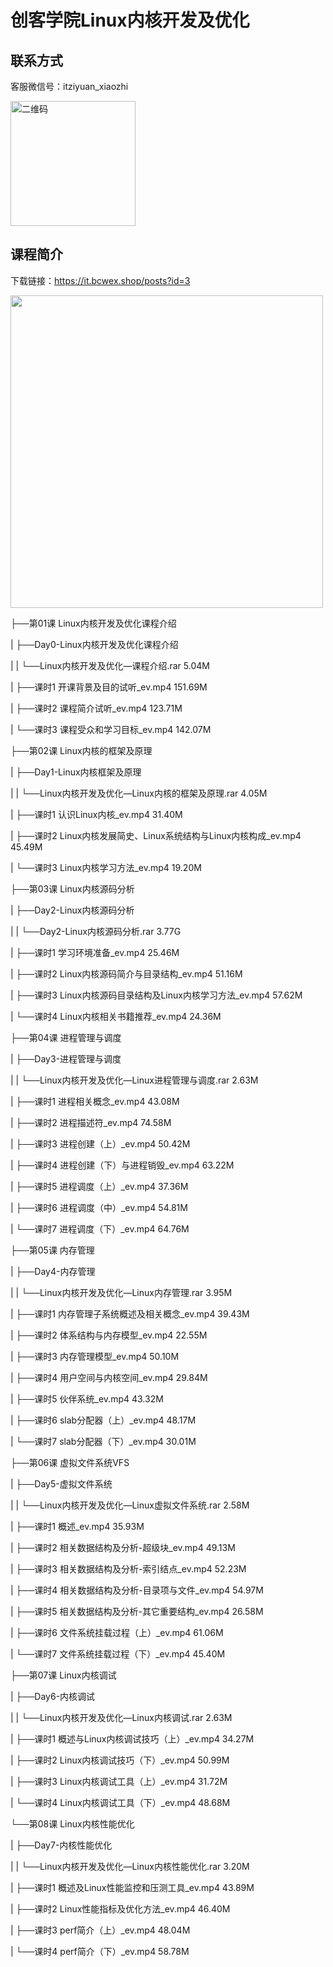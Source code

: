 # 创客学院Linux内核开发及优化

## 联系方式

客服微信号：itziyuan_xiaozhi

<img src="https://ziyuanyun.oss-cn-guangzhou.aliyuncs.com/common/20240614073449/666b82192834a.jpg" width="200" height="200" alt="二维码">

## 课程简介

下载链接：https://it.bcwex.shop/posts?id=3

<img src="https://ziyuanyun.oss-cn-guangzhou.aliyuncs.com/yun/20240515151516/66446104be814.jpg" width="500" alt="">

  

 ├──第01课 Linux内核开发及优化课程介绍

 | ├──Day0-Linux内核开发及优化课程介绍

 | | └──Linux内核开发及优化—课程介绍.rar 5.04M

 | ├──课时1 开课背景及目的试听_ev.mp4 151.69M

 | ├──课时2 课程简介试听_ev.mp4 123.71M

 | └──课时3 课程受众和学习目标_ev.mp4 142.07M

 ├──第02课 Linux内核的框架及原理

 | ├──Day1-Linux内核框架及原理

 | | └──Linux内核开发及优化—Linux内核的框架及原理.rar 4.05M

 | ├──课时1 认识Linux内核_ev.mp4 31.40M

 | ├──课时2 Linux内核发展简史、Linux系统结构与Linux内核构成_ev.mp4 45.49M

 | └──课时3 Linux内核学习方法_ev.mp4 19.20M

 ├──第03课 Linux内核源码分析

 | ├──Day2-Linux内核源码分析

 | | └──Day2-Linux内核源码分析.rar 3.77G

 | ├──课时1 学习环境准备_ev.mp4 25.46M

 | ├──课时2 Linux内核源码简介与目录结构_ev.mp4 51.16M

 | ├──课时3 Linux内核源码目录结构及Linux内核学习方法_ev.mp4 57.62M

 | └──课时4 Linux内核相关书籍推荐_ev.mp4 24.36M

 ├──第04课 进程管理与调度

 | ├──Day3-进程管理与调度

 | | └──Linux内核开发及优化—Linux进程管理与调度.rar 2.63M

 | ├──课时1 进程相关概念_ev.mp4 43.08M

 | ├──课时2 进程描述符_ev.mp4 74.58M

 | ├──课时3 进程创建（上）_ev.mp4 50.42M

 | ├──课时4 进程创建（下）与进程销毁_ev.mp4 63.22M

 | ├──课时5 进程调度（上）_ev.mp4 37.36M

 | ├──课时6 进程调度（中）_ev.mp4 54.81M

 | └──课时7 进程调度（下）_ev.mp4 64.76M

 ├──第05课 内存管理

 | ├──Day4-内存管理

 | | └──Linux内核开发及优化—Linux内存管理.rar 3.95M

 | ├──课时1 内存管理子系统概述及相关概念_ev.mp4 39.43M

 | ├──课时2 体系结构与内存模型_ev.mp4 22.55M

 | ├──课时3 内存管理模型_ev.mp4 50.10M

 | ├──课时4 用户空间与内核空间_ev.mp4 29.84M

 | ├──课时5 伙伴系统_ev.mp4 43.32M

 | ├──课时6 slab分配器（上）_ev.mp4 48.17M

 | └──课时7 slab分配器（下）_ev.mp4 30.01M

 ├──第06课 虚拟文件系统VFS

 | ├──Day5-虚拟文件系统

 | | └──Linux内核开发及优化—Linux虚拟文件系统.rar 2.58M

 | ├──课时1 概述_ev.mp4 35.93M

 | ├──课时2 相关数据结构及分析-超级块_ev.mp4 49.13M

 | ├──课时3 相关数据结构及分析-索引结点_ev.mp4 52.23M

 | ├──课时4 相关数据结构及分析-目录项与文件_ev.mp4 54.97M

 | ├──课时5 相关数据结构及分析-其它重要结构_ev.mp4 26.58M

 | ├──课时6 文件系统挂载过程（上）_ev.mp4 61.06M

 | └──课时7 文件系统挂载过程（下）_ev.mp4 45.40M

 ├──第07课 Linux内核调试

 | ├──Day6-内核调试

 | | └──Linux内核开发及优化—Linux内核调试.rar 2.63M

 | ├──课时1 概述与Linux内核调试技巧（上）_ev.mp4 34.27M

 | ├──课时2 Linux内核调试技巧（下）_ev.mp4 50.99M

 | ├──课时3 Linux内核调试工具（上）_ev.mp4 31.72M

 | └──课时4 Linux内核调试工具（下）_ev.mp4 48.68M

 └──第08课 Linux内核性能优化

 | ├──Day7-内核性能优化

 | | └──Linux内核开发及优化—Linux内核性能优化.rar 3.20M

 | ├──课时1 概述及Linux性能监控和压测工具_ev.mp4 43.89M

 | ├──课时2 Linux性能指标及优化方法_ev.mp4 46.40M

 | ├──课时3 perf简介（上）_ev.mp4 48.04M

 | └──课时4 perf简介（下）_ev.mp4 58.78M

  
